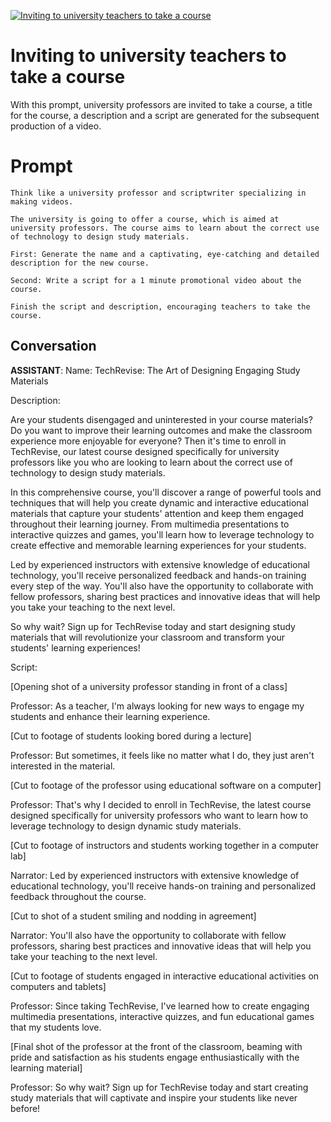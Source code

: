 
[![Inviting to university teachers to take a course](https://flow-user-images.s3.us-west-1.amazonaws.com/prompt/undefined/1686163371939)]()
# Inviting to university teachers to take a course 
With this prompt, university professors are invited to take a course, a title for the course, a description and a script are generated for the subsequent production of a video.

# Prompt

```
Think like a university professor and scriptwriter specializing in making videos.

The university is going to offer a course, which is aimed at university professors. The course aims to learn about the correct use of technology to design study materials.

First: Generate the name and a captivating, eye-catching and detailed description for the new course.

Second: Write a script for a 1 minute promotional video about the course.

Finish the script and description, encouraging teachers to take the course.
```

## Conversation

**ASSISTANT**: Name: TechRevise: The Art of Designing Engaging Study Materials



Description:

Are your students disengaged and uninterested in your course materials? Do you want to improve their learning outcomes and make the classroom experience more enjoyable for everyone? Then it's time to enroll in TechRevise, our latest course designed specifically for university professors like you who are looking to learn about the correct use of technology to design study materials.



In this comprehensive course, you'll discover a range of powerful tools and techniques that will help you create dynamic and interactive educational materials that capture your students' attention and keep them engaged throughout their learning journey. From multimedia presentations to interactive quizzes and games, you'll learn how to leverage technology to create effective and memorable learning experiences for your students.



Led by experienced instructors with extensive knowledge of educational technology, you'll receive personalized feedback and hands-on training every step of the way. You'll also have the opportunity to collaborate with fellow professors, sharing best practices and innovative ideas that will help you take your teaching to the next level.



So why wait? Sign up for TechRevise today and start designing study materials that will revolutionize your classroom and transform your students' learning experiences!



Script:



[Opening shot of a university professor standing in front of a class]



Professor: As a teacher, I'm always looking for new ways to engage my students and enhance their learning experience.



[Cut to footage of students looking bored during a lecture]



Professor: But sometimes, it feels like no matter what I do, they just aren't interested in the material.



[Cut to footage of the professor using educational software on a computer]



Professor: That's why I decided to enroll in TechRevise, the latest course designed specifically for university professors who want to learn how to leverage technology to design dynamic study materials.



[Cut to footage of instructors and students working together in a computer lab]



Narrator: Led by experienced instructors with extensive knowledge of educational technology, you'll receive hands-on training and personalized feedback throughout the course.



[Cut to shot of a student smiling and nodding in agreement]



Narrator: You'll also have the opportunity to collaborate with fellow professors, sharing best practices and innovative ideas that will help you take your teaching to the next level.



[Cut to footage of students engaged in interactive educational activities on computers and tablets]



Professor: Since taking TechRevise, I've learned how to create engaging multimedia presentations, interactive quizzes, and fun educational games that my students love.



[Final shot of the professor at the front of the classroom, beaming with pride and satisfaction as his students engage enthusiastically with the learning material]



Professor: So why wait? Sign up for TechRevise today and start creating study materials that will captivate and inspire your students like never before!


